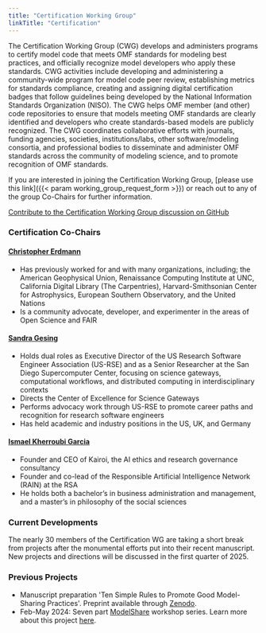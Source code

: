 ```yaml
---
title: "Certification Working Group"
linkTitle: "Certification"
---
```

The Certification Working Group (CWG) develops and administers programs to certify model code that meets OMF standards for modeling best practices, and officially recognize model developers who apply these standards. CWG activities include developing and administering a community-wide program for model code peer review, establishing metrics for standards compliance, creating and assigning digital certification badges that follow guidelines being developed by the National Information Standards Organization (NISO). The CWG helps OMF member (and other) code repositories to ensure that models meeting OMF standards are clearly identified and developers who create standards-based models are publicly recognized. The CWG coordinates collaborative efforts with journals, funding agencies, societies, institutions/labs, other software/modeling consortia, and professional bodies to disseminate and administer OMF standards across the community of modeling science, and to promote recognition of OMF standards.

If you are interested in joining the Certification Working Group, [please use this link]({{< param working_group_request_form >}}) or reach out to any of the group Co-Chairs for further information.

[Contribute to the Certification Working Group discussion on GitHub](https://github.com/openmodelingfoundation/openmodelingfoundation.github.io/discussions/categories/wg-certification)

### **Certification Co-Chairs**
#### [Christopher Erdmann](https://www.scilifelab.se/news/scilifelab-voices-chris-erdmann/)
- Has previously worked for and with many organizations, including; the American Geophysical Union, Renaissance Computing Institute at UNC, California Digital Library (The Carpentries), Harvard-Smithsonian Center for Astrophysics, European Southern Observatory, and the United Nations
- Is a community advocate, developer, and experimenter in the areas of Open Science and FAIR

#### [Sandra Gesing](http://sandra-gesing.com/)
- Holds dual roles as Executive Director of the US Research Software Engineer Association (US-RSE) and as a Senior Researcher at the San Diego Supercomputer Center, focusing on science gateways, computational workflows, and distributed computing in interdisciplinary contexts
- Directs the Center of Excellence for Science Gateways
- Performs advocacy work through US-RSE to promote career paths and recognition for research software engineers
- Has held academic and industry positions in the US, UK, and Germany

#### [Ismael Kherroubi Garcia](https://www.linkedin.com/in/ismaelkherroubi)
- Founder and CEO of Kairoi, the AI ethics and research governance consultancy
- Founder and co-lead of the Responsible Artificial Intelligence Network (RAIN) at the RSA
- He holds both a bachelor’s in business administration and management, and a master’s in philosophy of the social sciences

### **Current Developments**
The nearly 30 members of the Certification WG are taking a short break from projects after the monumental efforts put into their recent manuscript. New projects and directions will be discussed in the first quarter of 2025.

### **Previous Projects**
- Manuscript preparation 'Ten Simple Rules to Promote Good Model-Sharing Practices'. Preprint available through [Zenodo](https://zenodo.org/records/12665701).
- Feb-May 2024: Seven part [ModelShare](https://www.youtube.com/channel/UC17zWxzjmfvNV_bCYhOZrsQ) workshop series. Learn more about this project [here](https://share.openmodelingfoundation.org/).
